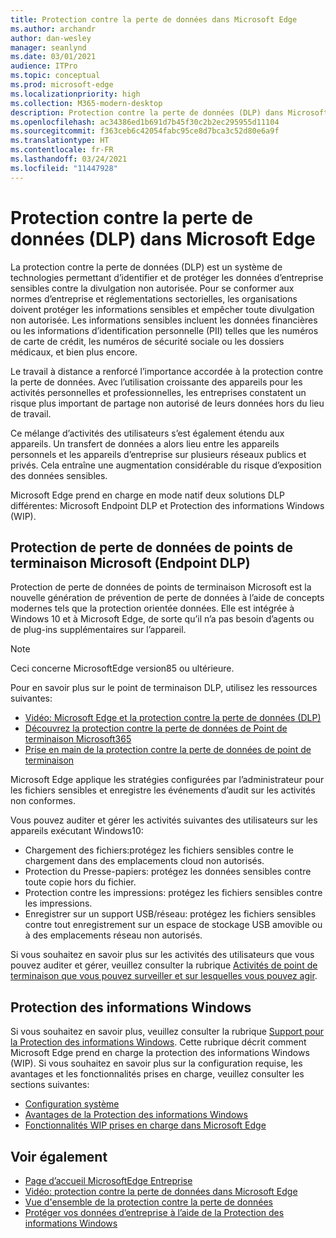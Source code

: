 ```yaml
---
title: Protection contre la perte de données dans Microsoft Edge
ms.author: archandr
author: dan-wesley
manager: seanlynd
ms.date: 03/01/2021
audience: ITPro
ms.topic: conceptual
ms.prod: microsoft-edge
ms.localizationpriority: high
ms.collection: M365-modern-desktop
description: Protection contre la perte de données (DLP) dans Microsoft Edge
ms.openlocfilehash: ac34386ed1b691d7b45f30c2b2ec295955d11104
ms.sourcegitcommit: f363ceb6c42054fabc95ce8d7bca3c52d80e6a9f
ms.translationtype: HT
ms.contentlocale: fr-FR
ms.lasthandoff: 03/24/2021
ms.locfileid: "11447928"
---
```

# <a name="data-loss-prevention-dlp-in-microsoft-edge"></a>Protection contre la perte de données (DLP) dans Microsoft Edge

La protection contre la perte de données (DLP) est un système de technologies permettant d’identifier et de protéger les données d’entreprise sensibles contre la divulgation non autorisée. Pour se conformer aux normes d’entreprise et réglementations sectorielles, les organisations doivent protéger les informations sensibles et empêcher toute divulgation non autorisée. Les informations sensibles incluent les données financières ou les informations d’identification personnelle (PII) telles que les numéros de carte de crédit, les numéros de sécurité sociale ou les dossiers médicaux, et bien plus encore.

Le travail à distance a renforcé l’importance accordée à la protection contre la perte de données. Avec l’utilisation croissante des appareils pour les activités personnelles et professionnelles, les entreprises constatent un risque plus important de partage non autorisé de leurs données hors du lieu de travail.

Ce mélange d’activités des utilisateurs s’est également étendu aux appareils. Un transfert de données a alors lieu entre les appareils personnels et les appareils d’entreprise sur plusieurs réseaux publics et privés. Cela entraîne une augmentation considérable du risque d’exposition des données sensibles.

Microsoft Edge prend en charge en mode natif deux solutions DLP différentes: Microsoft Endpoint DLP et Protection des informations Windows (WIP).

## <a name="microsoft-endpoint-data-loss-prevention-endpoint-dlp"></a>Protection de perte de données de points de terminaison Microsoft (Endpoint DLP)

Protection de perte de données de points de terminaison Microsoft est la nouvelle génération de prévention de perte de données à l’aide de concepts modernes tels que la protection orientée données. Elle est intégrée à Windows 10 et à Microsoft Edge, de sorte qu’il n’a pas besoin d’agents ou de plug-ins supplémentaires sur l’appareil.

> [!NOTE]
> Ceci concerne MicrosoftEdge version85 ou ultérieure.

Pour en savoir plus sur le point de terminaison DLP, utilisez les ressources suivantes:

- [Vidéo: Microsoft Edge et la protection contre la perte de données (DLP)](microsoft-edge-video-security-dlp.md)
- [Découvrez la protection contre la perte de données de Point de terminaison Microsoft365](/microsoft-365/compliance/endpoint-dlp-learn-about?preserve-view=true&view=o365-worldwide)
- [Prise en main de la protection contre la perte de données de point de terminaison](/microsoft-365/compliance/endpoint-dlp-getting-started?preserve-view=true&view=o365-worldwide)

Microsoft Edge applique les stratégies configurées par l’administrateur pour les fichiers sensibles et enregistre les événements d’audit sur les activités non conformes.

Vous pouvez auditer et gérer les activités suivantes des utilisateurs sur les appareils exécutant Windows10:

- Chargement des fichiers:protégez les fichiers sensibles contre le chargement dans des emplacements cloud non autorisés. <!-- The next 3 screenshots show a sequence where a user tries to drop a sensitive data file on to their local storage.-->
- Protection du Presse-papiers: protégez les données sensibles contre toute copie hors du fichier.
- Protection contre les impressions: protégez les fichiers sensibles contre les impressions.
- Enregistrer sur un support USB/réseau: protégez les fichiers sensibles contre tout enregistrement sur un espace de stockage USB amovible ou à des emplacements réseau non autorisés.

Si vous souhaitez en savoir plus sur les activités des utilisateurs que vous pouvez auditer et gérer, veuillez consulter la rubrique [Activités de point de terminaison que vous pouvez surveiller et sur lesquelles vous pouvez agir](/microsoft-365/compliance/endpoint-dlp-learn-about?preserve-view=true&view=o365-worldwide#endpoint-activities-you-can-monitor-and-take-action-on).

## <a name="windows-information-protection"></a>Protection des informations Windows

Si vous souhaitez en savoir plus, veuillez consulter la rubrique [Support pour la Protection des informations Windows](./microsoft-edge-security-windows-information-protection.md). Cette rubrique décrit comment Microsoft Edge prend en charge la protection des informations Windows (WIP). Si vous souhaitez en savoir plus sur la configuration requise, les avantages et les fonctionnalités prises en charge, veuillez consulter les sections suivantes:

- [Configuration système](./microsoft-edge-security-windows-information-protection.md#system-requirements)
- [Avantages de la Protection des informations Windows](./microsoft-edge-security-windows-information-protection.md#windows-information-protection-benefits)
- [Fonctionnalités WIP prises en charge dans Microsoft Edge](./microsoft-edge-security-windows-information-protection.md#wip-features-supported-in-microsoft-edge)

## <a name="see-also"></a>Voir également

- [Page d’accueil MicrosoftEdge Entreprise](https://aka.ms/EdgeEnterprise)
- [Vidéo: protection contre la perte de données dans Microsoft Edge](https://www.youtube.com/watch?v=dLD04U9eTqg)
- [Vue d'ensemble de la protection contre la perte de données](/microsoft-365/compliance/data-loss-prevention-policies?preserve-view=true&view=o365-worldwide)
- [Protéger vos données d’entreprise à l’aide de la Protection des informations Windows](/windows/security/information-protection/windows-information-protection/protect-enterprise-data-using-wip)